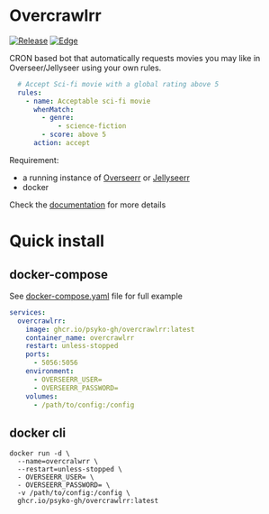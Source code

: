 # Overcrawlrr

[![Release](https://github.com/psyko-gh/overcrawlrr/actions/workflows/release.yaml/badge.svg)](https://github.com/psyko-gh/overcrawlrr/actions/workflows/release.yaml)
[![Edge](https://github.com/psyko-gh/overcrawlrr/actions/workflows/edge.yaml/badge.svg)](https://github.com/psyko-gh/overcrawlrr/actions/workflows/edge.yaml)

CRON based bot that automatically requests movies you may like in Overseer/Jellyseer using your own rules.

```yaml
  # Accept Sci-fi movie with a global rating above 5
  rules:
    - name: Acceptable sci-fi movie
      whenMatch:
        - genre:
            - science-fiction
        - score: above 5
      action: accept
```

Requirement:
- a running instance of [Overseerr](https://overseerr.dev/) or [Jellyseerr](https://github.com/Fallenbagel/jellyseerr)
- docker

Check the [documentation](https://psyko-gh.github.io/overcrawlrr/latest/) for more details

# Quick install

## docker-compose

See [docker-compose.yaml](docker-compose.yaml) file for full example

```yaml
services:
  overcrawlrr:
    image: ghcr.io/psyko-gh/overcrawlrr:latest
    container_name: overcrawlrr
    restart: unless-stopped
    ports:
      - 5056:5056
    environment:
      - OVERSEERR_USER=
      - OVERSEERR_PASSWORD=
    volumes:
      - /path/to/config:/config

```

## docker cli

```shell
docker run -d \
  --name=overcralwrr \
  --restart=unless-stopped \
  - OVERSEERR_USER= \
  - OVERSEERR_PASSWORD= \
  -v /path/to/config:/config \
  ghcr.io/psyko-gh/overcrawlrr:latest
```
